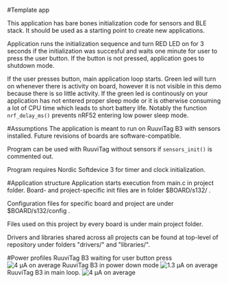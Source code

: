#Template app

This application has bare bones initialization code
for sensors and BLE stack. It should be used as a 
starting point to create new applications.

Application runs the initialization sequence and turn RED LED
on for 3 seconds if the initialization was succesful and waits one minute
for user to press the user button. If the button is not pressed, 
application goes to shutdown mode. 

If the user presses button, main application loop starts.
Green led will turn on whenever there is 
activity on board, however it is not visible
in this demo because there is so little activity.
If the green led is continously on 
your application has not entered proper sleep mode 
or it is otherwise consuming a lot of CPU time which 
leads to short battery life. Notably the function `nrf_delay_ms()`
prevents nRF52 entering low power sleep mode.

#Assumptions
The application is meant to run on RuuviTag B3 with sensors installed.
Future revisions of boards are software-compatible. 

Program can be used with RuuviTag without sensors if `sensors_init()` is commented out.

Program requires Nordic Softdevice 3 for timer and clock initialization.

#Application structure
Application starts execution from main.c in project folder. 
Board- and project-specific init files are in folder
$BOARD/s132/ .

Configuration files for specific board and project are under $BOARD/s132/config .

Files used on this project by every board is under main project folder.

Drivers and libraries shared across all projects can be found at top-level
of repository under folders "drivers/" and "libraries/".

#Power profiles
RuuviTag B3 waiting for user button press
![4 µA on average](./ruuvitag_b3/s132/power_profile/wait_for_user.PNG)
RuuviTag B3 in power down mode
![1.3 µA on average](./ruuvitag_b3/s132/power_profile/system_off.PNG)
RuuviTag B3 in main loop.
![4 µA on average](./ruuvitag_b3/s132/power_profile/application_started.PNG)
